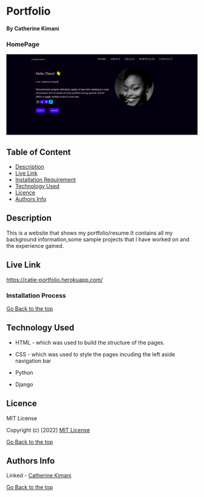 # Portfolio

#### By Catherine Kimani

### HomePage
![catherine](/static/image/port.png)



## Table of Content

+ [Description](#description)
+ [Live Link](#live-link)
+ [Installation Requirement](#Installation)
+ [Technology Used](#technology-used)
+ [Licence](#licence)
+ [Authors Info](#author-Info)

## Description
<p>This is  a website that shows my portfolio/resume.It contains all my background information,some sample projects that I have worked on and the experience gained.</p>

## Live Link

https://catie-portfolio.herokuapp.com/

### Installation Process

[Go Back to the top](#portfolio)

## Technology Used
* HTML - which was used to build the structure of the pages.

* CSS - which was used to style the pages incuding the left aside navigation bar

* Python 

* Django

## Licence

MIT License

Copyright (c) [2022] [MIT License](LICENCE)

[Go Back to the top](#portfolio)

## Authors Info

Linked - [Catherine Kimani](https://www.linkedin.com/incatherine-kimani/)

[Go Back to the top](#portfolio)